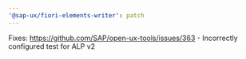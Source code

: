 ```yaml
---
'@sap-ux/fiori-elements-writer': patch
---
```


Fixes: https://github.com/SAP/open-ux-tools/issues/363 - Incorrectly configured test for ALP v2

